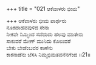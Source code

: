 +++
title = "021 ಆಕೆವಾಳರು ಭೀಮ"

+++
ಆಕೆವಾಳರು ಭೀಮ ಪಾರ್ಥರು  
ನೂಕದಾಹವವುಳಿದ ಸೇನಾ  
ನೀಕವೇ ನಿಮ್ಮಿಂದ ಸವೆದುದು ಹಲವು ಮಾತೇನು  
ಸಾಕುವರೆ ಮೇಣ್ ಮುನಿದು ಕೊಲುವರೆ  
ಬೇಕು ಬೇಡೆಂಬವರ ಕಾಣೆನು  
ಕಾಕನಾಡೆನು ಬೆಸಸಿ ನಿಮ್ಮಭಿಮತವನೆನಗೆಂದ      ॥21॥
